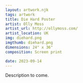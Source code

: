 ```yaml
---
layout: artwork.njk
tags: artwork
title: Die Hard Poster
artist: Olly Moss
artist_url: http://ollymoss.com/
artist_location: UK
img: diehard.png
imgthumb: diehard.png
dimensions: 24" x 36"
composition: Screen print

date: 2023-09-14
---
```


Description to come.

